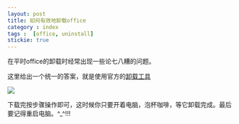 ```yaml
---
layout: post
title: 如何有效地卸载office
category : index
tags :  [office, uninstall]
stickie: true
---
```


在平时office的卸载时经常出现一些论七八糟的问题。

这里给出一个统一的答案，就是使用官方的[卸载工具](https://support.office.com/en-us/article/Uninstall-Office-from-a-PC-9dd49b83-264a-477a-8fcc-2fdf5dbf61d8?ui=en-US&rs=en-US&ad=US#OfficeVersion=____________2016)

<a href="http://wx4.sinaimg.cn/mw690/af2d2659ly1flbm2gr17ij20s20ec0tu.jpg" data-lightbox="roadtrip">
<img src="http://wx4.sinaimg.cn/mw690/af2d2659ly1flbm2gr17ij20s20ec0tu.jpg" class="img-fluid">
</a>

下载完按步骤操作即可，这时候你只要开着电脑，泡杯咖啡，等它卸载完成。最后要记得重启电脑。^_^!!!